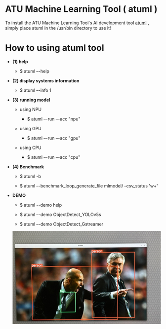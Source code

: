 # ATU Machine Learning Tool ( atuml )
To install the ATU Machine Learning Tool's AI development tool [atuml](https://github.com/weilly0912/ATU_ML_Tool/blob/main/atuml) , simply place atuml in the /usr/bin directory to use it!

# How to using atuml tool

* **(1) help**

  * $ atuml –-help


* **(2) display systems information**

  * $ atuml –-info 1

* **(3) running model**

  * using NPU

    * $ atuml –-run <tflite> –-acc "npu"

  * using GPU

    * $ atuml –-run <tflite> –-acc "gpu"

  * using CPU

    * $ atuml –-run <tflite> –-acc "cpu"

* **(4) Benchmark**

  * $ atuml -b <tflite>

  * $ atuml –-benchmark_loop_generate_file mlmodel/ –csv_status 'w+'

* **DEMO**

  * $ atuml --demo help

  * $ atuml –-demo ObjectDetect_YOLOv5s

  * $ atuml –-demo ObjectDetect_Gstreamer
 
  ![圖1](https://github.com/weilly0912/ATU_ML_Tool/blob/main/result_1.jpg)

